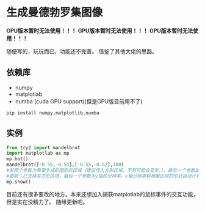 # 生成曼德勃罗集图像

**GPU版本暂时无法使用！！！**
**GPU版本暂时无法使用！！！**
**GPU版本暂时无法使用！！！**

随便写的，玩玩而已，功能还不完善。
借鉴了其他大佬的思路。

## 依赖库

- numpy
- matplotlab
- numba (cuda GPU support)(但是GPU版目前用不了)

```shell
pip install numpy,matplotlib,numba
```

## 实例

```python
from try2 import mandelbrot
import matplotlab as mp
mp.hot()
mandelbrot([-0.56,-0.53],[-0.55,-0.52],100)
#前两个参数为需要生成的图形的区域（建议传入方形区域，不然可能会变形。），最后一个参数是方阵的阶数。
#更新：已支持非方形区域，最后一个参数为y轴的分辨率，x轴分辨率将根据区域的形状自动计算。
mp.show()
```

目前还有很多要改的地方。本来还想加入捕获matplotlab的鼠标事件的交互功能，但是实在没精力了。
随缘更新吧。

<!-- 现实太残酷了。 -->
